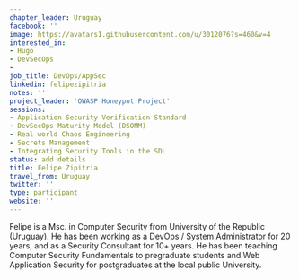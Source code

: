 ```yaml
---
chapter_leader: Uruguay
facebook: ''
image: https://avatars1.githubusercontent.com/u/3012076?s=460&v=4
interested_in:
- Hugo
- DevSecOps
- 
job_title: DevOps/AppSec
linkedin: felipezipitria
notes: ''
project_leader: 'OWASP Honeypot Project'
sessions:
- Application Security Verification Standard
- DevSecOps Maturity Model (DSOMM)
- Real world Chaos Engineering
- Secrets Management
- Integrating Security Tools in the SDL
status: add details
title: Felipe Zipitria
travel_from: Uruguay
twitter: ''
type: participant
website: ''
---
```


Felipe is a Msc. in Computer Security from University of the Republic (Uruguay). He has been working as a DevOps / System Administrator for 20 years, and as a Security Consultant for 10+ years. He has been teaching Computer Security Fundamentals to pregraduate students and Web Application Security for postgraduates at the local public University.